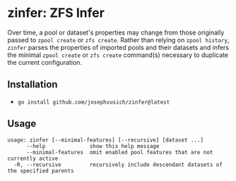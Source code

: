 # zinfer: ZFS Infer

Over time, a pool or dataset's properties may change from those originally passed to `zpool create` or `zfs create`. Rather than relying on `zpool history`, `zinfer` parses the properties of imported pools and their datasets and infers the minimal `zpool create` or `zfs create` command(s) necessary to duplicate the current configuration.

## Installation

* `go install github.com/josephvusich/zinfer@latest`

## Usage
```
usage: zinfer [--minimal-features] [--recursive] [dataset ...]
      --help              show this help message
      --minimal-features  omit enabled pool features that are not currently active
  -R, --recursive         recursively include descendant datasets of the specified parents
```

